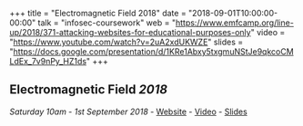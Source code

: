 +++
title = "Electromagnetic Field 2018"
date = "2018-09-01T10:00:00-00:00"
talk = "infosec-coursework"
web = "https://www.emfcamp.org/line-up/2018/371-attacking-websites-for-educational-purposes-only"
video = "https://www.youtube.com/watch?v=2uA2xdUKWZE"
slides = "https://docs.google.com/presentation/d/1KRe1Abxy5txgmuNStJe9qkcoCMLdEx_7v9nPy_HZ1ds"
+++

## Electromagnetic Field _2018_
_Saturday 10am_ - _1st September 2018_ -
[Website](https://www.emfcamp.org/line-up/2018/371-attacking-websites-for-educational-purposes-only) -
[Video](https://www.youtube.com/watch?v=2uA2xdUKWZE) -
[Slides](https://docs.google.com/presentation/d/1KRe1Abxy5txgmuNStJe9qkcoCMLdEx_7v9nPy_HZ1ds)